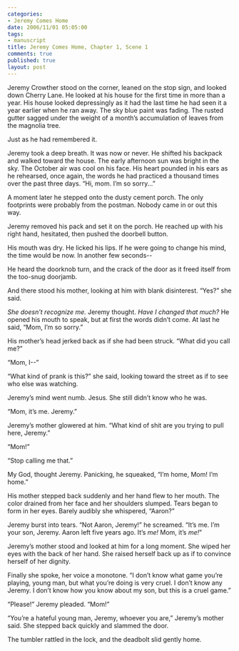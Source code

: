 ```yaml
--- 
categories: 
- Jeremy Comes Home
date: 2006/11/01 05:05:00
tags: 
- manuscript
title: Jeremy Comes Home, Chapter 1, Scene 1
comments: true
published: true
layout: post
---
```


Jeremy Crowther stood on the corner, leaned on the stop sign, and looked down Cherry Lane.  He looked at his house for the first time in more than a year.  His house looked depressingly as it had the last time he had seen it a year earlier when he ran away.  The sky blue paint was fading.  The rusted gutter sagged under the weight of a month’s accumulation of leaves from the magnolia tree.

Just as he had remembered it.

Jeremy took a deep breath.  It was now or never.  He shifted his backpack and walked toward the house.  The early afternoon sun was bright in the sky.  The October air was cool on his face.  His heart pounded in his ears as he rehearsed, once again, the words he had practiced a thousand times over the past three days.  “Hi, mom.  I’m so sorry...”

A moment later he stepped onto the dusty cement porch.  The only footprints were probably from the postman.  Nobody came in or out this way.

Jeremy removed his pack and set it on the porch.  He reached up with his right hand, hesitated, then pushed the doorbell button.

His mouth was dry.  He licked his lips.  If he were going to change his mind, the time would be now.  In another few seconds--

He heard the doorknob turn, and the crack of the door as it freed itself from the too-snug doorjamb.

And there stood his mother, looking at him with blank disinterest.  “Yes?” she said.

<em>She doesn’t recognize me.</em> Jeremy thought.  <em>Have I changed that much?</em>  He opened his mouth to speak, but at first the words didn’t come.  At last he said, “Mom, I’m so sorry.”

His mother’s head jerked back as if she had been struck.  “What did you call me?”

“Mom, I--”

“What kind of prank is this?” she said, looking toward the street as if to see who else was watching.

Jeremy’s mind went numb.  Jesus.  She still didn’t know who he was.

“Mom, it’s me.  Jeremy.”

Jeremy’s mother glowered at him.  “What kind of shit are you trying to pull here, Jeremy.”

“Mom!”

“Stop calling me that.”

My God, thought Jeremy.  Panicking, he squeaked,  “I’m home, Mom!  I’m home.”

His mother stepped back suddenly and her hand flew to her mouth.  The color drained from her face and her shoulders slumped.  Tears began to form in her eyes.  Barely audibly she whispered, “Aaron?”

Jeremy burst into tears.  “Not Aaron, Jeremy!” he screamed.  “It’s me.  I’m your son, Jeremy.  Aaron left five years ago.  It’s <em>me!</em>  Mom, it’s <em>me!</em>”

Jeremy’s mother stood and looked at him for a long moment.  She wiped her eyes with the back of her hand.  She raised herself back up as if to convince herself of her dignity.

Finally she spoke, her voice a monotone.  “I don’t know what game you’re playing, young man, but what you’re doing is very cruel.  I don’t know any Jeremy.  I don’t know how you know about my son, but this is a cruel game.”

“Please!” Jeremy pleaded.  “Mom!”

“You’re a hateful young man, Jeremy, whoever you are,” Jeremy’s mother said.  She stepped back quickly and slammed the door.

The tumbler rattled in the lock, and the deadbolt slid gently home.
